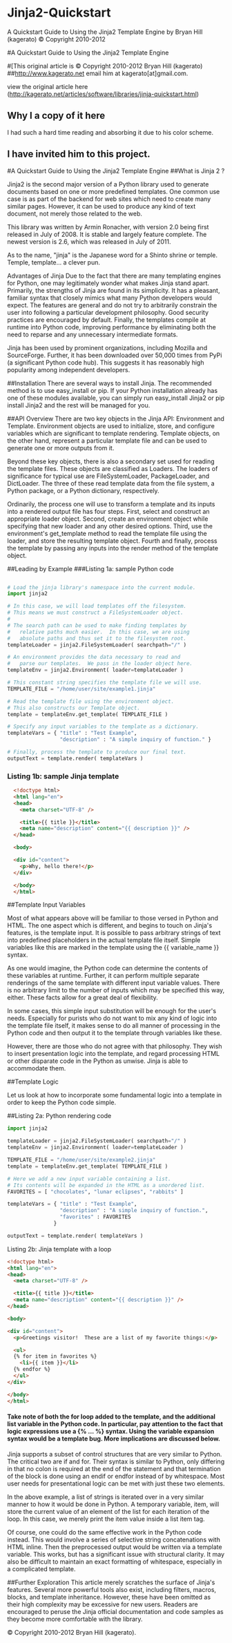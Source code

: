 # Jinja2-Quickstart
A Quickstart Guide to Using the Jinja2 Template Engine by  Bryan Hill (kagerato)  © Copyright 2010-2012

#A Quickstart Guide to Using the Jinja2 Template Engine

#[This original article is © Copyright 2010-2012 Bryan Hill (kagerato)  
##http://www.kagerato.net email him at kagerato[at]gmail.com.

view the original article here (http://kagerato.net/articles/software/libraries/jinja-quickstart.html)

Why I a copy of it here
------
I had such a hard time reading and absorbing it due to his color scheme.

I have invited him to this project.
------


#A Quickstart Guide to Using the Jinja2 Template Engine
##What is Jinja 2 ?

Jinja2 is the second major version of a Python library used to generate documents based on one or more predefined templates. One common use case is as part of the backend for web sites which need to create many similar pages. However, it can be used to produce any kind of text document, not merely those related to the web.

This library was written by Armin Ronacher, with version 2.0 being first released in July of 2008. It is stable and largely feature complete. The newest version is 2.6, which was released in July of 2011.

As to the name, "jinja" is the Japanese word for a Shinto shrine or temple. Temple, template... a clever pun.

Advantages of Jinja
Due to the fact that there are many templating engines for Python, one may legitimately wonder what makes Jinja stand apart. Primarily, the strengths of Jinja are found in its simplicity. It has a pleasant, familiar syntax that closely mimics what many Python developers would expect. The features are general and do not try to arbitrarily constrain the user into following a particular development philosophy. Good security practices are encouraged by default. Finally, the templates compile at runtime into Python code, improving performance by eliminating both the need to reparse and any unnecessary intermediate formats.

Jinja has been used by prominent organizations, including Mozilla and SourceForge. Further, it has been downloaded over 50,000 times from PyPi (a significant Python code hub). This suggests it has reasonably high popularity among independent developers.

##Installation
There are several ways to install Jinja. The recommended method is to use easy_install or pip. If your Python installation already has one of these modules available, you can simply run easy_install Jinja2 or pip install Jinja2 and the rest will be managed for you.

##API Overview
There are two key objects in the Jinja API: Environment and Template. Environment objects are used to initialize, store, and configure variables which are significant to template rendering. Template objects, on the other hand, represent a particular template file and can be used to generate one or more outputs from it.

Beyond these key objects, there is also a secondary set used for reading the template files. These objects are classified as Loaders. The loaders of significance for typical use are FileSystemLoader, PackageLoader, and DictLoader. The three of these read template data from the file system, a Python package, or a Python dictionary, respectively.

Ordinarily, the process one will use to transform a template and its inputs into a rendered output file has four steps. First, select and construct an appropriate loader object. Second, create an environment object while specifying that new loader and any other desired options. Third, use the environment's get_template method to read the template file using the loader, and store the resulting template object. Fourth and finally, process the template by passing any inputs into the render method of the template object.

##Leading by Example
###Listing 1a: sample Python code

  ```python

  # Load the jinja library's namespace into the current module.
  import jinja2

  # In this case, we will load templates off the filesystem.
  # This means we must construct a FileSystemLoader object.
  #
  # The search path can be used to make finding templates by
  #   relative paths much easier.  In this case, we are using
  #   absolute paths and thus set it to the filesystem root.
  templateLoader = jinja2.FileSystemLoader( searchpath="/" )

  # An environment provides the data necessary to read and
  #   parse our templates.  We pass in the loader object here.
  templateEnv = jinja2.Environment( loader=templateLoader )

  # This constant string specifies the template file we will use.
  TEMPLATE_FILE = "/home/user/site/example1.jinja"

  # Read the template file using the environment object.
  # This also constructs our Template object.
  template = templateEnv.get_template( TEMPLATE_FILE )

  # Specify any input variables to the template as a dictionary.
  templateVars = { "title" : "Test Example",
                   "description" : "A simple inquiry of function." }

  # Finally, process the template to produce our final text.
  outputText = template.render( templateVars )
```
###  Listing 1b: sample Jinja template

```html
  <!doctype html>
  <html lang="en">
  <head>
    <meta charset="UTF-8" />

    <title>{{ title }}</title>
    <meta name="description" content="{{ description }}" />
  </head>

  <body>

  <div id="content">
    <p>Why, hello there!</p>
  </div>

  </body>
  </html>
```
##Template Input Variables

Most of what appears above will be familiar to those versed in Python and HTML. The one aspect which is different, and begins to touch on Jinja's features, is the template input. It is possible to pass arbitrary strings of text into predefined placeholders in the actual template file itself. Simple variables like this are marked in the template using the {{ variable_name }} syntax.

As one would imagine, the Python code can determine the contents of these variables at runtime. Further, it can perform multiple separate renderings of the same template with different input variable values. There is no arbitrary limit to the number of inputs which may be specified this way, either. These facts allow for a great deal of flexibility.

In some cases, this simple input substitution will be enough for the user's needs. Especially for purists who do not want to mix any kind of logic into the template file itself, it makes sense to do all manner of processing in the Python code and then output it to the template through variables like these.

However, there are those who do not agree with that philosophy. They wish to insert presentation logic into the template, and regard processing HTML or other disparate code in the Python as unwise. Jinja is able to accommodate them.

##Template Logic

Let us look at how to incorporate some fundamental logic into a template in order to keep the Python code simple.

##Listing 2a: Python rendering code

```python
import jinja2

templateLoader = jinja2.FileSystemLoader( searchpath="/" )
templateEnv = jinja2.Environment( loader=templateLoader )

TEMPLATE_FILE = "/home/user/site/example2.jinja"
template = templateEnv.get_template( TEMPLATE_FILE )

# Here we add a new input variable containing a list.
# Its contents will be expanded in the HTML as a unordered list.
FAVORITES = [ "chocolates", "lunar eclipses", "rabbits" ]

templateVars = { "title" : "Test Example",
                 "description" : "A simple inquiry of function.",
                 "favorites" : FAVORITES
               }

outputText = template.render( templateVars )
```
Listing 2b: Jinja template with a loop

```html
<!doctype html>
<html lang="en">
<head>
  <meta charset="UTF-8" />

  <title>{{ title }}</title>
  <meta name="description" content="{{ description }}" />
</head>

<body>

<div id="content">
  <p>Greetings visitor!  These are a list of my favorite things:</p>

  <ul>
  {% for item in favorites %}
    <li>{{ item }}</li>
  {% endfor %}
  </ul>
</div>

</body>
</html>
````

#### Take note of both the for loop added to the template, and the additional list variable in the Python code. In particular, pay attention to the fact that logic expressions use a {% ... %} syntax. Using the variable expansion syntax would be a template bug. More implications are discussed below.

Jinja supports a subset of control structures that are very similar to Python. The critical two are if and for. Their syntax is similar to Python, only differing in that no colon is required at the end of the statement and that termination of the block is done using an endif or endfor instead of by whitespace. Most user needs for presentational logic can be met with just these two elements.

In the above example, a list of strings is iterated over in a very similar manner to how it would be done in Python. A temporary variable, item, will store the current value of an element of the list for each iteration of the loop. In this case, we merely print the item value inside a list item tag.

Of course, one could do the same effective work in the Python code instead. This would involve a series of selective string concatenations with HTML inline. Then the preprocessed output would be written via a template variable. This works, but has a significant issue with structural clarity. It may also be difficult to maintain an exact formatting of whitespace, especially in a complicated template.

##Further Exploration
This article merely scratches the surface of Jinja's features. Several more powerful tools also exist, including filters, macros, blocks, and template inheritance. However, these have been omitted as their high complexity may be excessive for new users. Readers are encouraged to peruse the Jinja official documentation and code samples as they become more comfortable with the library.


© Copyright 2010-2012 Bryan Hill (kagerato).
